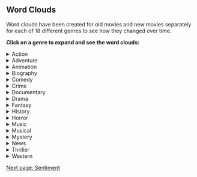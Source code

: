 
## Word Clouds

Word clouds have been created for old movies and new movies separately for each of 18 different genres to see how they changed over time.


**Click on a genre to expand and see the word clouds:**
<!-- Markdown is not completely supported within <details> tag so images must be inserted with html syntax -->
<details>
  <summary>Action</summary>

  <img src="images/wordclouds/OldActionWC.jpg" class="wordcloud_left" width="50%"/>
  <img src="images/wordclouds/NewActionWC.jpg" class="wordcloud_right" width="50%"/>

  Action blah is different because blah blah blah blah blah blah blah blah blah blah blah blah blah blah blah blah blah blah blah blah blah blah blah blah blah blah blah blah blah blah blah blah blah blah blah blah blah blah blah blah blah blah blah blah blah

  <br><br>

</details>

<details>
  <summary>Adventure</summary>

  <img src="images/wordclouds/OldAdventureWC.jpg" class="wordcloud_left" width="50%"/>
  <img src="images/wordclouds/NewAdventureWC.jpg" class="wordcloud_right" width="50%"/>

  Text

  <br>

</details>

<details>
  <summary>Animation</summary>

  <img src="images/wordclouds/OldAnimationWC.jpg" class="wordcloud_left" width="50%"/>
  <img src="images/wordclouds/NewAnimationWC.jpg" class="wordcloud_right" width="50%"/>

  Text

  <br><br>

</details>

<details>
  <summary>Biography</summary>

  <img src="images/wordclouds/OldBiographyWC.jpg" class="wordcloud_left" width="50%"/>
  <img src="images/wordclouds/NewBiographyWC.jpg" class="wordcloud_right" width="50%"/>

  Text

  <br><br>

</details>

<details>
  <summary>Comedy</summary>

  <img src="images/wordclouds/OldComedyWC.jpg" class="wordcloud_left" width="50%"/>
  <img src="images/wordclouds/NewComedyWC.jpg" class="wordcloud_right" width="50%"/>

  Text

  <br><br>

</details>

<details>
  <summary>Crime</summary>

  <img src="images/wordclouds/OldCrimeWC.jpg" class="wordcloud_left" width="50%"/>
  <img src="images/wordclouds/NewCrimeWC.jpg" class="wordcloud_right" width="50%"/>

  Text

  <br><br>

</details>

<details>
  <summary>Documentary</summary>

  <img src="images/wordclouds/OldDocumentaryWC.jpg" class="wordcloud_left" width="50%"/>
  <img src="images/wordclouds/NewDocumentaryWC.jpg" class="wordcloud_right" width="50%"/>

  Text

  <br><br>

</details>

<details>
  <summary>Drama</summary>

  <img src="images/wordclouds/OldDramaWC.jpg" class="wordcloud_left" width="50%"/>
  <img src="images/wordclouds/NewDramaWC.jpg" class="wordcloud_right" width="50%"/>

  Text

  <br><br>

</details>

<details>
  <summary>Fantasy</summary>

  <img src="images/wordclouds/OldFantasyWC.jpg" class="wordcloud_left" width="50%"/>
  <img src="images/wordclouds/NewFantasyWC.jpg" class="wordcloud_right" width="50%"/>

  Text

  <br><br>

</details>

<details>
  <summary>History</summary>

  <img src="images/wordclouds/OldHistoryWC.jpg" class="wordcloud_left" width="50%"/>
  <img src="images/wordclouds/NewHistoryWC.jpg" class="wordcloud_right" width="50%"/>

  Text

  <br><br>

</details>

<details>
  <summary>Horror</summary>

  <img src="images/wordclouds/OldHorrorWC.jpg" class="wordcloud_left" width="50%"/>
  <img src="images/wordclouds/NewHorrorWC.jpg" class="wordcloud_right" width="50%"/>

  Text

  <br><br>

</details>

<details>
  <summary>Music</summary>

  <img src="images/wordclouds/OldMusicWC.jpg" class="wordcloud_left" width="50%"/>
  <img src="images/wordclouds/NewMusicWC.jpg" class="wordcloud_right" width="50%"/>

  Text

  <br><br>

</details>

<details>
  <summary>Musical</summary>

  <img src="images/wordclouds/OldMusicalWC.jpg" class="wordcloud_left" width="50%"/>
  <img src="images/wordclouds/NewMusicalWC.jpg" class="wordcloud_right" width="50%"/>

  Text

  <br><br>

</details>

<details>
  <summary>Mystery</summary>

  <img src="images/wordclouds/OldMysteryWC.jpg" class="wordcloud_left" width="50%"/>
  <img src="images/wordclouds/NewMysteryWC.jpg" class="wordcloud_right" width="50%"/>

  Text

  <br><br>

</details>

<details>
  <summary>News</summary>

  <img src="images/wordclouds/OldNewsWC.jpg" class="wordcloud_left" width="50%"/>
  <img src="images/wordclouds/NewNewsWC.jpg" class="wordcloud_right" width="50%"/>

  Text

  <br><br>

</details>

<details>
  <summary>Thriller</summary>

  <img src="images/wordclouds/OldThrillerWC.jpg" class="wordcloud_left" width="50%"/>
  <img src="images/wordclouds/NewThrillerWC.jpg" class="wordcloud_right" width="50%"/>

  Text

  <br><br>

</details>

<details>
  <summary>Western</summary>

  <img src="images/wordclouds/OldWesternWC.jpg" class="wordcloud_left" width="50%"/>
  <img src="images/wordclouds/NewWesternWC.jpg" class="wordcloud_right" width="50%"/>

  Text

  <br><br>

</details>



[Next page: Sentiment](sentiment.md)
